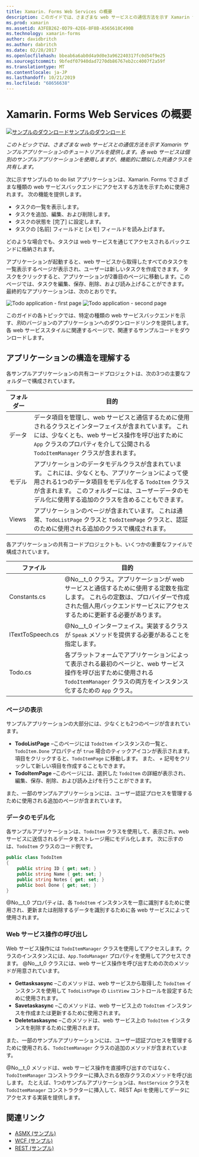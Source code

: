 ```yaml
---
title: Xamarin. Forms Web Services の概要
description: このガイドでは、さまざまな web サービスとの通信方法を示す Xamarin サンプルアプリケーションのチュートリアルを提供します。 各 web サービスは個別のサンプルアプリケーションを使用しますが、機能的に類似した共通クラスを共有します。
ms.prod: xamarin
ms.assetid: A3FEB262-0D79-42E6-8F8B-A565618C490B
ms.technology: xamarin-forms
author: davidbritch
ms.author: dabritch
ms.date: 02/28/2017
ms.openlocfilehash: bbeab6a6ab0d4a9d0e3a962240317fc0d54f9e25
ms.sourcegitcommit: 9bfedf07940dad7270db86767eb2cc4007f2a59f
ms.translationtype: MT
ms.contentlocale: ja-JP
ms.lasthandoff: 10/21/2019
ms.locfileid: "68656638"
---
```

# <a name="xamarinforms-web-services-introduction"></a>Xamarin. Forms Web Services の概要

[![サンプルのダウンロード](~/media/shared/download.png)サンプルのダウンロード](https://docs.microsoft.com/samples/xamarin/xamarin-forms-samples/webservices-todorest)

_このトピックでは、さまざまな web サービスとの通信方法を示す Xamarin サンプルアプリケーションのチュートリアルを提供します。各 web サービスは個別のサンプルアプリケーションを使用しますが、機能的に類似した共通クラスを共有します。_

次に示すサンプルの to do list アプリケーションは、Xamarin. Forms でさまざまな種類の web サービスバックエンドにアクセスする方法を示すために使用されます。 次の機能を提供します。

- タスクの一覧を表示します。
- タスクを追加、編集、および削除します。
- タスクの状態を [完了] に設定します。
- タスクの [名前] フィールドと [メモ] フィールドを読み上げます。

どのような場合でも、タスクは web サービスを通じてアクセスされるバックエンドに格納されます。

アプリケーションが起動すると、web サービスから取得したすべてのタスクを一覧表示するページが表示され、ユーザーは新しいタスクを作成できます。 タスクをクリックすると、アプリケーションが2番目のページに移動します。このページでは、タスクを編集、保存、削除、および読み上げることができます。 最終的なアプリケーションは、次のとおりです。

![](introduction-images/app-example-1.png "Todo application - first page")
![](introduction-images/app-example-2.png "Todo application - second page")

このガイドの各トピックでは、特定の種類の web サービスバックエンドを示す、*別*のバージョンのアプリケーションへのダウンロードリンクを提供します。 各 web サービススタイルに関連するページで、関連するサンプルコードをダウンロードします。

## <a name="understand-the-application-anatomy"></a>アプリケーションの構造を理解する

各サンプルアプリケーションの共有コードプロジェクトは、次の3つの主要なフォルダーで構成されています。

|フォルダー|目的|
|--- |--- |
|データ|データ項目を管理し、web サービスと通信するために使用されるクラスとインターフェイスが含まれています。 これには、少なくとも、web サービス操作を呼び出すために `App` クラスのプロパティを介して公開される `TodoItemManager` クラスが含まれます。|
|モデル|アプリケーションのデータモデルクラスが含まれています。 これには、少なくとも、アプリケーションによって使用される1つのデータ項目をモデル化する `TodoItem` クラスが含まれます。 このフォルダーには、ユーザーデータのモデル化に使用する追加のクラスを含めることもできます。|
|Views|アプリケーションのページが含まれています。 これは通常、`TodoListPage` クラスと `TodoItemPage` クラスと、認証のために使用される追加のクラスで構成されます。|

各アプリケーションの共有コードプロジェクトも、いくつかの重要なファイルで構成されています。

|ファイル|目的|
|--- |--- |
|Constants.cs|@No__t_0 クラス。アプリケーションが web サービスと通信するために使用する定数を指定します。 これらの定数は、プロバイダーで作成された個人用バックエンドサービスにアクセスするために更新する必要があります。|
|ITextToSpeech.cs|@No__t_0 インターフェイス。実装するクラスが `Speak` メソッドを提供する必要があることを指定します。|
|Todo.cs|各プラットフォームでアプリケーションによって表示される最初のページと、web サービス操作を呼び出すために使用される `TodoItemManager` クラスの両方をインスタンス化するための `App` クラス。|

### <a name="view-pages"></a>ページの表示

サンプルアプリケーションの大部分には、少なくとも2つのページが含まれています。

- **TodoListPage** –このページには `TodoItem` インスタンスの一覧と、`TodoItem.Done` プロパティが `true` 場合のティックアイコンが表示されます。 項目をクリックすると、`TodoItemPage` に移動します。 また、 *+* 記号をクリックして新しい項目を作成することもできます。
- **TodoItemPage** –このページには、選択した `TodoItem` の詳細が表示され、編集、保存、削除、および読み上げを行うことができます。

また、一部のサンプルアプリケーションには、ユーザー認証プロセスを管理するために使用される追加のページが含まれています。

### <a name="model-the-data"></a>データのモデル化

各サンプルアプリケーションは、`TodoItem` クラスを使用して、表示され、web サービスに送信されるデータをストレージ用にモデル化します。 次に示すのは、`TodoItem` クラスのコード例です。

```csharp
public class TodoItem
{
    public string ID { get; set; }
    public string Name { get; set; }
    public string Notes { get; set; }
    public bool Done { get; set; }
}
```

@No__t_0 プロパティは、各 `TodoItem` インスタンスを一意に識別するために使用され、更新または削除するデータを識別するために各 web サービスによって使用されます。

### <a name="invoke-web-service-operations"></a>Web サービス操作の呼び出し

Web サービス操作には `TodoItemManager` クラスを使用してアクセスします。クラスのインスタンスには、`App.TodoManager` プロパティを使用してアクセスできます。 @No__t_0 クラスには、web サービス操作を呼び出すための次のメソッドが用意されています。

- **Gettasksasync** –このメソッドは、web サービスから取得した `TodoItem` インスタンスを使用して `TodoListPage` の `ListView` コントロールを設定するために使用されます。
- **Savetaskasync** –このメソッドは、web サービス上の `TodoItem` インスタンスを作成または更新するために使用されます。
- **Deletetaskasync** –このメソッドは、web サービス上の `TodoItem` インスタンスを削除するために使用されます。

また、一部のサンプルアプリケーションには、ユーザー認証プロセスを管理するために使用される、`TodoItemManager` クラスの追加のメソッドが含まれています。

@No__t_0 メソッドは、web サービス操作を直接呼び出すのではなく、`TodoItemManager` コンストラクターに挿入される依存クラスのメソッドを呼び出します。 たとえば、1つのサンプルアプリケーションは、`RestService` クラスを `TodoItemManager` コンストラクターに挿入して、REST Api を使用してデータにアクセスする実装を提供します。

## <a name="related-links"></a>関連リンク

- [ASMX (サンプル)](https://docs.microsoft.com/samples/xamarin/xamarin-forms-samples/webservices-todoasmx)
- [WCF (サンプル)](https://docs.microsoft.com/samples/xamarin/xamarin-forms-samples/webservices-todowcf)
- [REST (サンプル)](https://docs.microsoft.com/samples/xamarin/xamarin-forms-samples/webservices-todorest)
